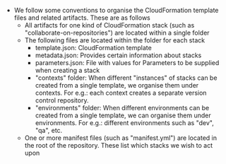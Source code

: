 - We follow some conventions to organise the CloudFormation template files and related artifacts. These are as follows
  - All artifacts for one kind of CloudFormation stack (such as "collaborate-on-repositories") are located within a single folder
  - The following files are located within the folder for each stack
    - template.json: CloudFormation template
    - metadata.json: Provides certain information about stacks
    - parameters.json: File with values for Parameters to be supplied when creating a stack
    - "contexts" folder: When different "instances" of stacks can be created from a single template, we organise them under contexts. For e.g.: each context creates a separate version control repository. 
    - "environments" folder: When different environments can be created from a single template, we can organise them under environments. For e.g.: different environments such as "dev", "qa", etc.
  - One or more manifest files (such as "manifest.yml") are located in the root of the repository. These list which stacks we wish to act upon  
